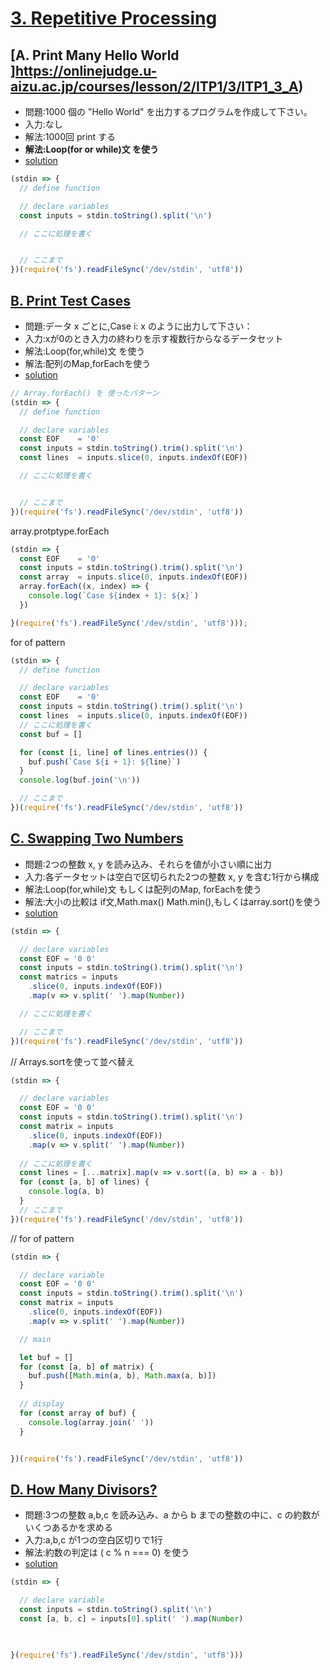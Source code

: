 # [3. Repetitive Processing ](https://onlinejudge.u-aizu.ac.jp/courses/lesson/2/ITP1/3)

## [A. Print Many Hello World ]https://onlinejudge.u-aizu.ac.jp/courses/lesson/2/ITP1/3/ITP1_3_A)

- 問題:1000 個の "Hello World" を出力するプログラムを作成して下さい。
- 入力:なし
- 解法:1000回 print する
- **解法:Loop(for or while)文 を使う**
- [solution](https://onlinejudge.u-aizu.ac.jp/solutions/problem/ITP1_3_A)

```js
(stdin => {
  // define function

  // declare variables
  const inputs = stdin.toString().split('\n')

  // ここに処理を書く 


  // ここまで
})(require('fs').readFileSync('/dev/stdin', 'utf8'))

```
## [B. Print Test Cases ](https://onlinejudge.u-aizu.ac.jp/courses/lesson/2/ITP1/3/ITP1_3_B)

- 問題:データ x ごとに,Case i: x のように出力して下さい：
- 入力:xが0のとき入力の終わりを示す複数行からなるデータセット
- 解法:Loop(for,while)文 を使う
- 解法:配列のMap,forEachを使う
- [solution](https://onlinejudge.u-aizu.ac.jp/solutions/problem/ITP1_3_B)

```js
// Array.forEach() を 使ったパターン
(stdin => {
  // define function

  // declare variables
  const EOF    = '0'
  const inputs = stdin.toString().trim().split('\n')
  const lines  = inputs.slice(0, inputs.indexOf(EOF))

  // ここに処理を書く 


  // ここまで
})(require('fs').readFileSync('/dev/stdin', 'utf8'))
```

array.protptype.forEach

```js
(stdin => {
  const EOF    = '0'
  const inputs = stdin.toString().trim().split('\n')
  const array  = inputs.slice(0, inputs.indexOf(EOF))
  array.forEach((x, index) => {
    console.log(`Case ${index + 1}: ${x}`)
  })

}(require('fs').readFileSync('/dev/stdin', 'utf8')));
```

for of pattern

```.js
(stdin => {
  // define function

  // declare variables
  const EOF    = '0'
  const inputs = stdin.toString().trim().split('\n')
  const lines  = inputs.slice(0, inputs.indexOf(EOF))
  // ここに処理を書く
  const buf = []

  for (const [i, line] of lines.entries()) {
    buf.push(`Case ${i + 1}: ${line}`)
  } 
  console.log(buf.join('\n'))

  // ここまで
})(require('fs').readFileSync('/dev/stdin', 'utf8'))
```

## [C. Swapping Two Numbers ](https://onlinejudge.u-aizu.ac.jp/courses/lesson/2/ITP1/3/ITP1_3_C)

- 問題:2つの整数 x, y を読み込み、それらを値が小さい順に出力
- 入力:各データセットは空白で区切られた2つの整数 x, y を含む1行から構成
- 解法:Loop(for,while)文 もしくは配列のMap, forEachを使う
- 解法:大小の比較は if文,Math.max() Math.min(),もしくはarray.sort()を使う
- [solution](https://onlinejudge.u-aizu.ac.jp/solutions/problem/ITP1_3_C)

```js
(stdin => {

  // declare variables
  const EOF = '0 0'
  const inputs = stdin.toString().trim().split('\n')
  const matrics = inputs
    .slice(0, inputs.indexOf(EOF))
    .map(v => v.split(' ').map(Number))

  // ここに処理を書く

  // ここまで
})(require('fs').readFileSync('/dev/stdin', 'utf8'))
```

// Arrays.sortを使って並べ替え

```js
(stdin => {

  // declare variables
  const EOF = '0 0'
  const inputs = stdin.toString().trim().split('\n')
  const matrix = inputs
    .slice(0, inputs.indexOf(EOF))
    .map(v => v.split(' ').map(Number))
  
  // ここに処理を書く
  const lines = [...matrix].map(v => v.sort((a, b) => a - b))
  for (const [a, b] of lines) {
    console.log(a, b)
  }
  // ここまで
})(require('fs').readFileSync('/dev/stdin', 'utf8'))
```

// for of pattern

```js
(stdin => {

  // declare variable
  const EOF = '0 0'
  const inputs = stdin.toString().trim().split('\n')
  const matrix = inputs
    .slice(0, inputs.indexOf(EOF))
    .map(v => v.split(' ').map(Number))

  // main

  let buf = []
  for (const [a, b] of matrix) {
    buf.push([Math.min(a, b), Math.max(a, b)])
  }
  
  // display
  for (const array of buf) {
    console.log(array.join(' '))
  }


})(require('fs').readFileSync('/dev/stdin', 'utf8'))
```


## [D. How Many Divisors? ](https://onlinejudge.u-aizu.ac.jp/courses/lesson/2/ITP1/3/ITP1_3__D)

- 問題:3つの整数 a,b,c を読み込み、a から b までの整数の中に、c の約数がいくつあるかを求める
- 入力:a,b,c が1つの空白区切りで1行
- 解法:約数の判定は ( c % n === 0) を使う
- [solution](https://onlinejudge.u-aizu.ac.jp/solutions/problem/ITP1_3_D)

```js
(stdin => {

  // declare variable
  const inputs = stdin.toString().split('\n')
  const [a, b, c] = inputs[0].split(' ').map(Number)
  
  

}(require('fs').readFileSync('/dev/stdin', 'utf8')))
```

